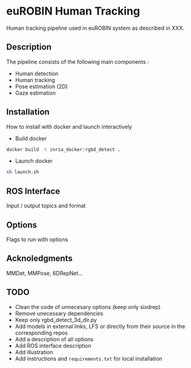 # euROBIN Human Tracking

Human tracking pipeline used in euROBIN system as described in XXX.

## Description

The pipeline consists of the following main components :
- Human detection
- Human tracking
- Pose estimation (2D)
- Gaze estimation

## Installation
How to install with docker and launch interactively

- Build docker

```bash
docker build -t inria_docker:rgbd_detect .
```

- Launch docker

```bash
sh launch.sh
```

## ROS Interface
Input / output topics and format

## Options
Flags to run with options

## Acknoledgments
MMDet, MMPose, 6DRepNet...


## TODO
- Clean the code of unnecesary options (keep only sixdrep)
- Remove unecessary dependencies
- Keep only rgbd_detect_3d_dir.py
- Add models in external links, LFS or directly from their source in the corresponding repos
- Add a description of all options
- Add ROS interface description
- Add illustration
- Add instructions and `requirements.txt` for local installation